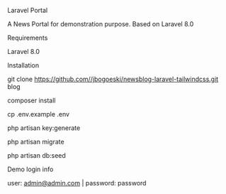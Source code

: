 Laravel Portal

A News Portal for demonstration purpose. Based on Laravel 8.0

Requirements

Laravel 8.0




Installation

git clone https://github.com//jbogoeski/newsblog-laravel-tailwindcss.git blog

composer install

cp .env.example .env

php artisan key:generate

php artisan migrate

php artisan db:seed

Demo login info

user: admin@admin.com | password: password




